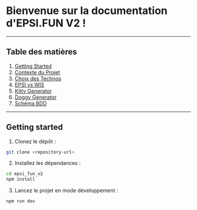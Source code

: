 # Bienvenue sur la documentation d'EPSI.FUN V2 !
---

## Table des matières
1. [Getting Started](#getting-started)
2. [Contexte du Projet](/documentation/index.md)
3. [Choix des Technos](/documentation/technos.md)
4. [EPSI vs WIS](/documentation/epsiwis.md)
5. [Kitty Generator](/documentation/doggygenerator.md)
6. [Doggy Generator](/documentation/kittygenerator.md)
7. [Schéma BDD](/documentation/schemabdd.md)


---


## Getting started

1. Clonez le dépôt :

```bash
git clone <repository-url>
```

2. Installez les dépendances :

```bash
cd epsi_fun_v2
npm install
```

3. Lancez le projet en mode développement :

```bash
npm run dev
```
